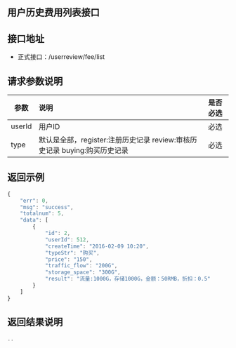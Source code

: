 用户历史费用列表接口
----------

接口地址
----------
  * 正式接口：/userreview/fee/list

请求参数说明
----------
|  参数         |说明          |是否必选|
| ------------- |:-------------|:-----:|
| userId      | 用户ID |必选    |
| type	| 默认是全部，register:注册历史记录 review:审核历史记录 buying:购买历史记录|必选    |


返回示例
----------
```javascript
{
    "err": 0,
    "msg": "success",
    "totalnum": 5,
    "data": [
        {
            "id": 2,
            "userId": 512,
            "createTime": "2016-02-09 10:20",
            "typeStr": "购买",
            "price": "150",
            "traffic_flow": "200G",
            "storage_space": "300G",
            "result": "流量:1000G，存储1000G，金额：50RMB，折扣：0.5"
        }
    ]
}
```

返回结果说明
----------
```javascript
..
```